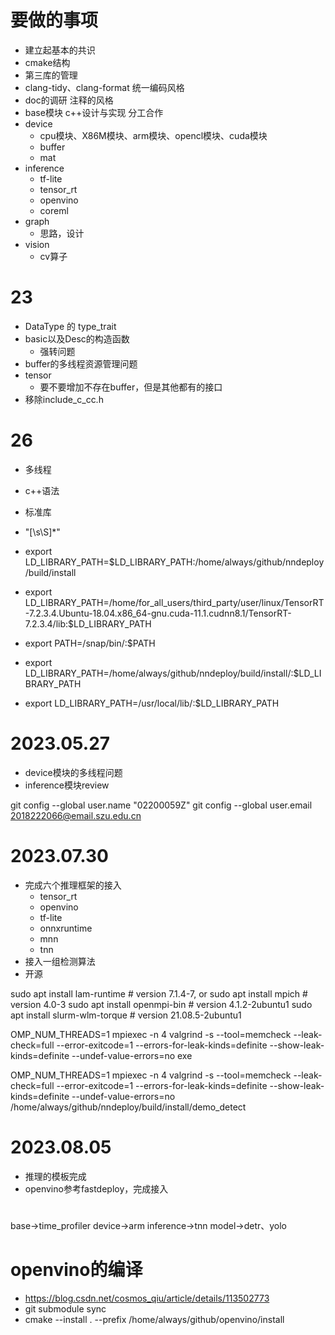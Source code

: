 # 要做的事项
+ 建立起基本的共识
+ cmake结构
+ 第三库的管理
+ clang-tidy、clang-format 统一编码风格
+ doc的调研 注释的风格
+ base模块 c++设计与实现 分工合作
+ device 
  + cpu模块、X86M模块、arm模块、opencl模块、cuda模块
  + buffer
  + mat
+ inference
  + tf-lite
  + tensor_rt
  + openvino
  + coreml
+ graph
  + 思路，设计
+ vision
  + cv算子


# 23
+ DataType 的 type_trait
+ basic以及Desc的构造函数
  + 强转问题
+ buffer的多线程资源管理问题
+ tensor
  + 要不要增加不存在buffer，但是其他都有的接口
+ 移除include_c_cc.h


# 26
+ 多线程
+ c++语法
+ 标准库
+ "[\s\S]*" 

+ export LD_LIBRARY_PATH=$LD_LIBRARY_PATH:/home/always/github/nndeploy/build/install   
+ export LD_LIBRARY_PATH=/home/for_all_users/third_party/user/linux/TensorRT-7.2.3.4.Ubuntu-18.04.x86_64-gnu.cuda-11.1.cudnn8.1/TensorRT-7.2.3.4/lib:$LD_LIBRARY_PATH
+ export PATH=/snap/bin/:$PATH
+ export LD_LIBRARY_PATH=/home/always/github/nndeploy/build/install/:$LD_LIBRARY_PATH
+ export LD_LIBRARY_PATH=/usr/local/lib/:$LD_LIBRARY_PATH

# 2023.05.27
+ device模块的多线程问题
+ inference模块review

git config --global user.name "02200059Z"
git config --global user.email 2018222066@email.szu.edu.cn

# 2023.07.30
+ 完成六个推理框架的接入
  + tensor_rt
  + openvino
  + tf-lite
  + onnxruntime
  + mnn
  + tnn
+ 接入一组检测算法
+ 开源

sudo apt install lam-runtime       # version 7.1.4-7, or
sudo apt install mpich             # version 4.0-3
sudo apt install openmpi-bin       # version 4.1.2-2ubuntu1
sudo apt install slurm-wlm-torque  # version 21.08.5-2ubuntu1

OMP_NUM_THREADS=1 mpiexec -n 4 valgrind -s --tool=memcheck --leak-check=full --error-exitcode=1 --errors-for-leak-kinds=definite --show-leak-kinds=definite --undef-value-errors=no exe

OMP_NUM_THREADS=1 mpiexec -n 4 valgrind -s --tool=memcheck --leak-check=full --error-exitcode=1 --errors-for-leak-kinds=definite --show-leak-kinds=definite --undef-value-errors=no /home/always/github/nndeploy/build/install/demo_detect

# 2023.08.05
+ 推理的模板完成
+ openvino参考fastdeploy，完成接入

# 
base->time_profiler
device->arm
inference->tnn
model->detr、yolo

# openvino的编译
+ https://blog.csdn.net/cosmos_qiu/article/details/113502773
+ git submodule sync
+ cmake --install . --prefix /home/always/github/openvino/install